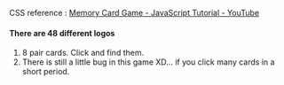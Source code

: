 CSS reference : [Memory Card Game - JavaScript Tutorial - YouTube](https://www.youtube.com/watch?v=ZniVgo8U7ek)


#### There are 48 different logos 
1. 8 pair cards. Click and find them.
2. There is still a little bug in this game XD... if you click many cards in a short period.